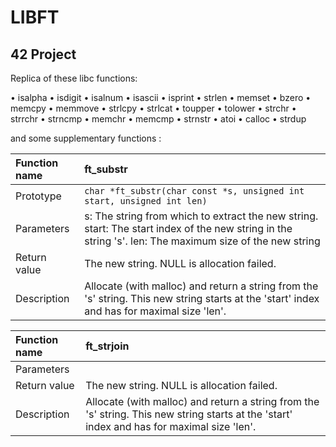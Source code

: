 # LIBFT

## 42 Project

Replica of these libc functions: 

• isalpha
• isdigit
• isalnum
• isascii
• isprint
• strlen
• memset
• bzero
• memcpy
• memmove
• strlcpy
• strlcat
• toupper
• tolower
• strchr
• strrchr
• strncmp
• memchr
• memcmp
• strnstr
• atoi 
• calloc
• strdup

and some supplementary functions :

| Function name | ft_substr |
| :------------ | :-------- |
| Prototype | ```char *ft_substr(char const *s, unsigned int start, unsigned int len)``` | 
| Parameters | s: The string from which to extract the new string. start: The start index of the new string in the string 's'. len: The maximum size of the new string | 
| Return value | The new string. NULL is allocation failed. |
| Description | Allocate (with malloc) and return a string from the 's' string. This new string starts at the 'start' index and has for maximal size 'len'. | 

| Function name | ft_strjoin |
| :------------ | :-------- |
| Parameters |  | s1: The prefix string. s2: The suffix string. | 
| Return value | The new string. NULL is allocation failed. |
| Description | Allocate (with malloc) and return a string from the 's' string. This new string starts at the 'start' index and has for maximal size 'len'. | 

